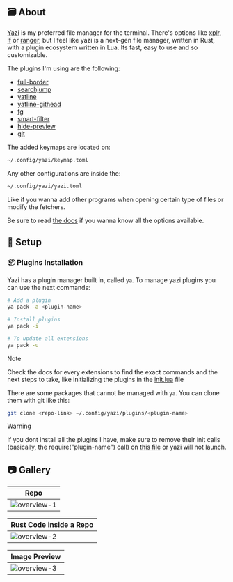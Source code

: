 ## 🗃️ About

[Yazi](https://github.com/sxyazi/yazi) is my preferred file manager for the terminal. There's options like [xplr](https://github.com/sayanarijit/xplr), [lf](https://github.com/gokcehan/lf) or [ranger](https://github.com/ranger/ranger), but I feel like yazi is a next-gen file manager, written in Rust, with a plugin ecosystem written in Lua.
Its fast, easy to use and so customizable.

The plugins I'm using are the following:

- [full-border](https://github.com/yazi-rs/plugins/tree/main/full-border.yazi)
- [searchjump](https://gitee.com/DreamMaoMao/searchjump.yazi)
- [yatline](https://github.com/imsi32/yatline.yazi)
- [yatline-githead](https://github.com/imsi32/yatline-githead.yazi)
- [fg](https://gitee.com/DreamMaoMao/fg.yazi)
- [smart-filter](https://github.com/yazi-rs/plugins/tree/main/smart-filter.yazi)
- [hide-preview](https://github.com/yazi-rs/plugins/tree/main/hide-preview.yazi)
- [git](https://github.com/yazi-rs/plugins/tree/main/git.yazi)

The added keymaps are located on:

```bash
~/.config/yazi/keymap.toml
```

Any other configurations are inside the:

```bash
~/.config/yazi/yazi.toml
```

Like if you wanna add other programs when opening certain type of files or modify the fetchers.

Be sure to read [the docs](https://yazi-rs.github.io/) if you wanna know all the options available.

## :wrench: Setup

### :package: Plugins Installation

Yazi has a plugin manager built in, called `ya`. To manage yazi plugins you can use the next commands:

```bash
# Add a plugin
ya pack -a <plugin-name>

# Install plugins
ya pack -i

# To update all extensions
ya pack -u
```

> [!NOTE]
> Check the docs for every extensions to find the exact commands and the next steps to take, like initializing the plugins in the [init.lua](https://github.com/Matt-FTW/dotfiles/blob/main/.config/yazi/init.lua) file

There are some packages that cannot be managed with `ya`. You can clone them with git like this:

```bash
git clone <repo-link> ~/.config/yazi/plugins/<plugin-name>
```

> [!WARNING]
> If you dont install all the plugins I have, make sure to remove their init calls (basically, the require("plugin-name") call) on [this file](https://github.com/Matt-FTW/dotfiles/blob/main/.config/yazi/init.lua) or yazi will not launch.

## :camera: Gallery

| **Repo**                                                                                                    |
| ----------------------------------------------------------------------------------------------------------- |
| ![overview-1](https://raw.githubusercontent.com/Matt-FTW/dotfiles/main/.config/yazi/.github/overview-1.png) |

| **Rust Code inside a Repo**                                                                                 |
| ----------------------------------------------------------------------------------------------------------- |
| ![overview-2](https://raw.githubusercontent.com/Matt-FTW/dotfiles/main/.config/yazi/.github/overview-2.png) |

| **Image Preview**                                                                                           |
| ----------------------------------------------------------------------------------------------------------- |
| ![overview-3](https://raw.githubusercontent.com/Matt-FTW/dotfiles/main/.config/yazi/.github/overview-3.png) |
